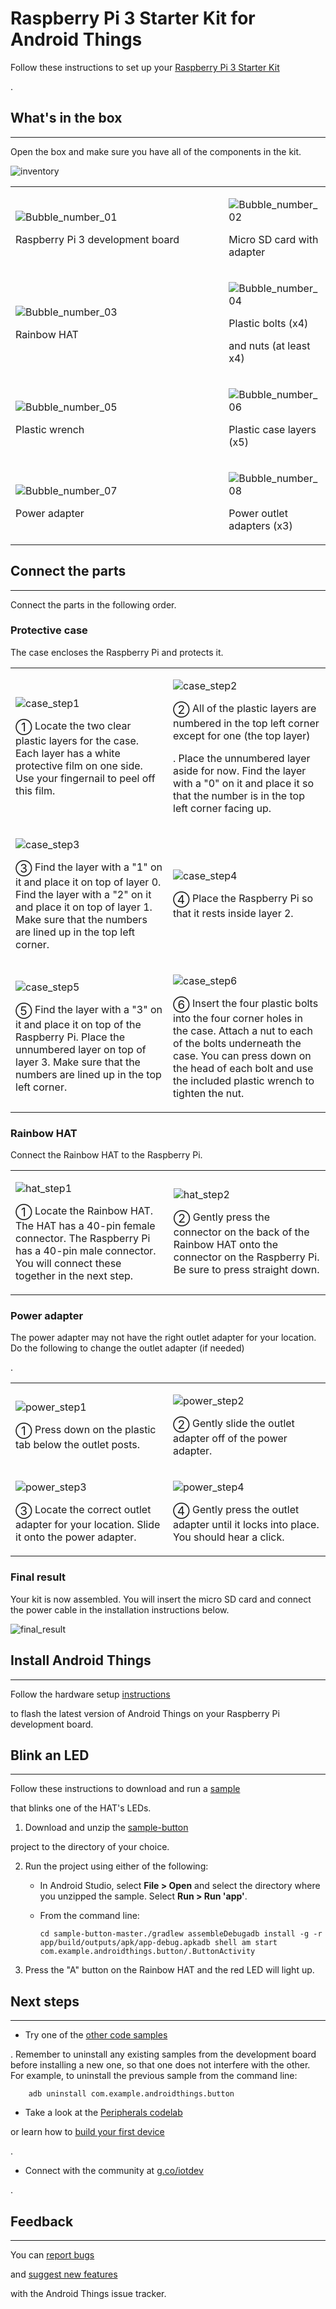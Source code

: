 # Raspberry Pi 3 Starter Kit for Android Things
Follow these instructions to set up your [Raspberry Pi 3 Starter Kit](https://shop.pimoroni.com/products/rainbow-hat-for-android-things)

.

## What's in the box

* * *

Open the box and make sure you have all of the components in the kit.

![inventory](https://developer.android.google.cn/things/images/rpi-starter-kit/inventory.jpg)

<table>

<tbody>

<tr>

<td style="width:450px;">

![Bubble_number_01](https://developer.android.google.cn/things/images/imx7d-kit/Bubble_number_01.png)

Raspberry Pi 3 development board</td>


<td>

![Bubble_number_02](https://developer.android.google.cn/things/images/imx7d-kit/Bubble_number_02.png)

Micro SD card with adapter</td>


</tr>

<tr>

<td>

![Bubble_number_03](https://developer.android.google.cn/things/images/imx7d-kit/Bubble_number_03.png)

Rainbow HAT</td>


<td>

![Bubble_number_04](https://developer.android.google.cn/things/images/imx7d-kit/Bubble_number_04.png)

Plastic bolts (x4)

 and nuts (at least x4)

</td>


</tr>

<tr>

<td>

![Bubble_number_05](https://developer.android.google.cn/things/images/imx7d-kit/Bubble_number_05.png)

Plastic wrench</td>


<td>

![Bubble_number_06](https://developer.android.google.cn/things/images/imx7d-kit/Bubble_number_06.png)

Plastic case layers (x5)

</td>


</tr>

<tr>

<td>

![Bubble_number_07](https://developer.android.google.cn/things/images/imx7d-kit/Bubble_number_07.png)

Power adapter</td>


<td>

![Bubble_number_08](https://developer.android.google.cn/things/images/imx7d-kit/Bubble_number_08.png)

Power outlet adapters (x3)

</td>


</tr>

</tbody>

</table>

## Connect the parts

* * *

Connect the parts in the following order.

### Protective case

The case encloses the Raspberry Pi and protects it.

<table>

<tbody>

<tr>

<td style="width:450px;">

![case_step1](https://developer.android.google.cn/things/images/rpi-starter-kit/pibow-coupe_1.png)


<span style="font-size:1.2em; vertical-align: middle;">①</span> Locate the two clear plastic layers for the case. Each layer has a white protective film on one side. Use your fingernail to peel off this film.</td>


<td style="width:450px;">

![case_step2](https://developer.android.google.cn/things/images/rpi-starter-kit/pibow-coupe-number.png)


<span style="font-size:1.2em; vertical-align: middle;">②</span> All of the plastic layers are numbered in the top left corner except for one (the top layer)

. Place the unnumbered layer aside for now. Find the layer with a "0" on it and place it so that the number is in the top left corner facing up.</td>


</tr>

<tr>

<td>


![case_step3](https://developer.android.google.cn/things/images/rpi-starter-kit/pibow-coupe_2.png)


<span style="font-size:1.2em; vertical-align: middle;">③</span> Find the layer with a "1" on it and place it on top of layer 0\. Find the layer with a "2" on it and place it on top of layer 1\. Make sure that the numbers are lined up in the top left corner.</td>


<td>


![case_step4](https://developer.android.google.cn/things/images/rpi-starter-kit/pibow-coupe_3.png)


<span style="font-size:1.2em; vertical-align: middle;">④</span> Place the Raspberry Pi so that it rests inside layer 2.</td>


</tr>

<tr>

<td>


![case_step5](https://developer.android.google.cn/things/images/rpi-starter-kit/pibow-coupe_4.png)


<span style="font-size:1.2em; vertical-align: middle;">⑤</span> Find the layer with a "3" on it and place it on top of the Raspberry Pi. Place the unnumbered layer on top of layer 3\. Make sure that the numbers are lined up in the top left corner.</td>


<td>


![case_step6](https://developer.android.google.cn/things/images/rpi-starter-kit/pibow-coupe_5.png)


<span style="font-size:1.2em; vertical-align: middle;">⑥</span> Insert the four plastic bolts into the four corner holes in the case. Attach a nut to each of the bolts underneath the case. You can press down on the head of each bolt and use the included plastic wrench to tighten the nut.</td>


</tr>

</tbody>

</table>

### Rainbow HAT

Connect the Rainbow HAT to the Raspberry Pi.

<table>

<tbody>

<tr>

<td style="width:450px;">

![hat_step1](https://developer.android.google.cn/things/images/rpi-starter-kit/locate_hat.jpg)


<span style="font-size:1.2em; vertical-align: middle;">①</span> Locate the Rainbow HAT. The HAT has a 40-pin female connector. The Raspberry Pi has a 40-pin male connector. You will connect these together in the next step.</td>


<td style="width:450px;">

![hat_step2](https://developer.android.google.cn/things/images/rpi-starter-kit/attach_hat.jpg)


<span style="font-size:1.2em; vertical-align: middle;">②</span> Gently press the connector on the back of the Rainbow HAT onto the connector on the Raspberry Pi. Be sure to press straight down.</td>


</tr>

</tbody>

</table>

### Power adapter

The power adapter may not have the right outlet adapter for your location. Do the following to change the outlet adapter (if needed)

.

<table>

<tbody>

<tr>

<td style="width:450px;">

![power_step1](https://developer.android.google.cn/things/images/rpi-starter-kit/press_tab.jpg)


<span style="font-size:1.2em; vertical-align: middle;">①</span> Press down on the plastic tab below the outlet posts.</td>


<td style="width:450px;">

![power_step2](https://developer.android.google.cn/things/images/rpi-starter-kit/remove_adapter.jpg)


<span style="font-size:1.2em; vertical-align: middle;">②</span> Gently slide the outlet adapter off of the power adapter.</td>


</tr>

<tr>

<td style="width:450px;">

![power_step3](https://developer.android.google.cn/things/images/rpi-starter-kit/insert_adapter.jpg)


<span style="font-size:1.2em; vertical-align: middle;">③</span> Locate the correct outlet adapter for your location. Slide it onto the power adapter.</td>


<td style="width:450px;">

![power_step4](https://developer.android.google.cn/things/images/rpi-starter-kit/click_adapter.jpg)


<span style="font-size:1.2em; vertical-align: middle;">④</span> Gently press the outlet adapter until it locks into place. You should hear a click.</td>


</tr>

</tbody>

</table>

### Final result

Your kit is now assembled. You will insert the micro SD card and connect the power cable in the installation instructions below.

![final_result](https://developer.android.google.cn/things/images/rpi-starter-kit/final_result.jpg)


## Install Android Things

* * *

Follow the hardware setup [instructions](https://developer.android.google.cn/things/hardware/raspberrypi.html)

 to flash the latest version of Android Things on your Raspberry Pi development board.

## Blink an LED

* * *

Follow these instructions to download and run a [sample](https://github.com/androidthings/sample-button/)

 that blinks one of the HAT's LEDs.

1.  Download and unzip the [sample-button](https://github.com/androidthings/sample-button/archive/master.zip)

 project to the directory of your choice.

2.  Run the project using either of the following:

    *   In Android Studio, select **File > Open** and select the directory where you unzipped the sample. Select **Run > Run 'app'**.

    *   From the command line:

            cd sample-button-master./gradlew assembleDebugadb install -g -r app/build/outputs/apk/app-debug.apkadb shell am start com.example.androidthings.button/.ButtonActivity

3.  Press the "A" button on the Rainbow HAT and the red LED will light up.

## Next steps

* * *

*   Try one of the [other code samples](https://developer.android.google.cn/things/sdk/samples.html)

. Remember to uninstall any existing samples from the development board before installing a new one, so that one does not interfere with the other. For example, to uninstall the previous sample from the command line:

        adb uninstall com.example.androidthings.button

*   Take a look at the [Peripherals codelab](https://codelabs.developers.google.com/codelabs/androidthings-peripherals)

 or learn how to [build your first device](https://developer.android.google.cn/things/training/first-device/index.html)

.

*   Connect with the community at [g.co/iotdev](https://g.co/iotdev)

.

## Feedback

* * *

You can [report bugs](https://issuetracker.google.com/issues/new?component=192720&template=847005)

 and [suggest new features](https://issuetracker.google.com/issues/new?component=192720&template=848805)

 with the Android Things issue tracker.


